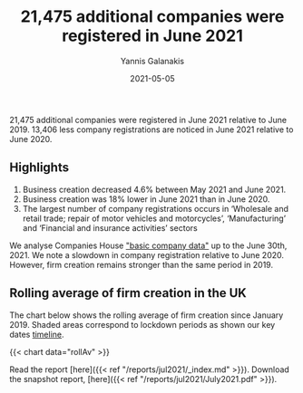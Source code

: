 ﻿---
title: 21,475 additional companies were registered in June 2021 
date: 2021-05-05
author: 
 - Yannis Galanakis
---

21,475 additional companies were registered in June 2021 relative to June 2019. 13,406 less company registrations are noticed in June 2021 relative to June 2020.   

<!--more-->

## Highlights

1. Business creation decreased 4.6% between May 2021 and June 2021.
2.  Business creation was 18% lower in June 2021 than in June 2020.
3. The largest number of company registrations occurs in ‘Wholesale and retail trade; repair of motor vehicles and motorcycles’, ‘Manufacturing’ and ‘Financial and insurance activities’ sectors

We analyse Companies House ["basic company data"](http://download.companieshouse.gov.uk/en_output.html) up to the June 30th, 2021. We note a slowdown in company registration relative to June 2020. However, firm creation remains stronger than the same period in 2019.

## Rolling average of firm creation in the UK

The chart below shows the rolling average of firm creation since January 2019. Shaded areas correspond to lockdown periods as shown our key dates [timeline](https://uk-firm-dynamics.netlify.app/reports/#timeline).

{{< chart data="rollAv" >}}

Read the report [here]({{< ref "/reports/jul2021/_index.md" >}}).
Download the snapshot report, [here]({{< ref "/reports/jul2021/July2021.pdf" >}}).

